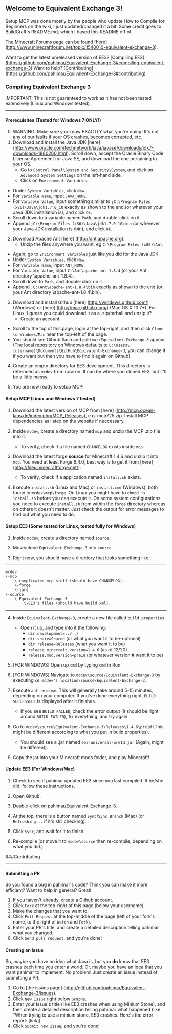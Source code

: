 ## Welcome to Equivalent Exchange 3!
Setup MCP was done mostly by the people who update How to Compile for Beginners on the wiki, I just updated/changed it a bit.  Some credit goes to BuildCraft's README.md, which I based this README off of.

The Minecraft Forums page can be found [here] (http://www.minecraftforum.net/topic/1540010-equivalent-exchange-3).

Want to get the latest unreleased version of EE3?  [Compiling EE3] (https://github.com/pahimar/Equivalent-Exchange-3#compiling-equivalent-exchange-3)
Want to help?  [Contributing] (https://github.com/pahimar/Equivalent-Exchange-3#contributing)

### Compiling Equivalent Exchange 3
IMPORTANT: This is not guaranteed to work as it has not been tested extensively (Linux and Windows tested).
____________________________________________________________________________________________________________________________________________________________________________________________________________________________________________________________________________________________________________________________________________________________________________________________
#### Prerequisites  (Tested for Windows 7 ONLY!)
0. WARNING:  Make sure you know EXACTLY what you're doing!  It's not any of our faults if your OS crashes, becomes corrupted, etc.
1. Download and install the Java JDK [here] (http://www.oracle.com/technetwork/java/javase/downloads/jdk7-downloads-1880260.html).  Scroll down, accept the Oracle Binary Code License Agreement for Java SE, and download the one pertaining to your OS.
	* Go to `Control Panel\System and Security\System`, and click on `Advanced System Settings` on the left-hand side.
	* Click on `Environment Variables`.
  * Under `System Variables`, click `New`.
  * For `Variable Name`, input `JAVA_HOME`.
  * For `Variable Value`, input something similar to `;C:\Program Files (x86)\Java\jdk1.7.0_10` exactly as shown to the end.(or wherever your Java JDK installation is), and click `Ok`.
  * Scroll down to a variable named `Path`, and double-click on it.
  * Append `;C:\Program Files (x86)\Java\jdk1.7.0_10\bin` (or wherever your Java JDK installation is \bin), and click `Ok`.
2. Download Apache Ant [here] (http://ant.apache.org).
	* Unzip the files anywhere you want, eg `C:\Program Files (x86)\Ant`.
  * Again, go to `Environment Variables` just like you did for the Java JDK.
  * Under `System Variables`, click `New`.
  * For `Variable Name`, input `ANT_HOME`.
  * For `Variable Value`, input `C:\Ant\apache-ant-1.8.4` (or your Ant directory \apache-ant-1.8.4).
  * Scroll down to `Path`, and double-click on it.
  * Append `;C:\Ant\apache-ant-1.8.4\bin` exactly as shown to the end (or your Ant directory \apache-ant-1.8.4\bin).
3. Download and install Github [here] (http://windows.github.com/) (Windows) or [here] (http://mac.github.com/) (Mac OS X 10.7+).  For Linux, I *guess* you could download it as a .zip/tarball and unzip it?
	* Create an account.
  * Scroll to the top of this page, login at the top-right, and then click `Clone to Windows/Mac` near the top-left of the page.
  * You should see Github flash and `pahimar/Equivalent-Exchange-3` appear.  (The local repository on Windows defaults to `C:\Users\(username)\Documents\GitHub\Equivalent-Exchange-3`, you can change it if you want but then you have to find it again on Github).
4. Create an empty directory for EE3 development.  This directory is refernced as `mcdev` from now on.  It can be where you cloned EE3, but it'll be a little messy.

5. You are now ready to setup MCP!


#### Setup MCP (Linux and Windows 7 tested)
1. Download the latest version of MCP from [here] (http://mcp.ocean-labs.de/index.php/MCP_Releases), e.g. mcp725.zip. Install MCP dependencies as listed on the website if neccessary.

2. Inside `mcdev`, create a directory named `mcp` and unzip the MCP .zip file into it.
	* To verify, check if a file named `CHANGELOG` exists inside `mcp`.
3. Download the latest forge **source** for Minecraft 1.4.6 and unzip it into `mcp`.  You need at least Forge 6.4.0, best way is to get it from [here] (http://files.minecraftforge.net/).
	* To verify, check if a application named `install.sh` exists. 
4. Execute `install.sh` (Linux and Mac) or `install.cmd` (Windows), both found in `mcdev\mcp\forge`. On Linux you might have to `chmod +x` `install.sh` before you can execute it. On some system configurations you need to execute `install.sh` from within the `forge` directory whereas on others it doesn't matter. Just check the output for error messages to find out what you need to do.

#### Setup EE3 (Some tested for Linux, tested fully for Windows)
1. Inside `mcdev`, create a directory named `source`.

2. Move/clone `Equivalent-Exchange-3` into `source`.

3. Right now, you should have a directory that looks something like:

***

	mcdev
	\-mcp
		\-complicated mcp stuff (should have CHANGELOG).
		\-forge
		\-jars
	\-source
		\-Equivalent-Exchange-3
			\-EE3's files (should have build.xml).
***
4. Inside `Equivalent-Exchange-3`, create a new file called `build.properties`.
	* Open it up, and type into it the following:
 		* `dir.development=../../`
		*	`dir.share=Shared` (or what you want it to be-optional)
		*	`dir.release=Releases` (what you want it to be)
		*	`release.minecraft.version=1.4.6` (as of 12/20)
		*	`release.mod.version=pre1d` (or whatever version # want it to be)
5. [FOR WINDOWS] Open up `cmd` by typing `cmd` in Run.

6. [FOR WINDOWS] Navigate to `mcdev\source\Equivalent-Exchange-3` by executing `cd mcdev's location\source\Equivalent-Exchange-3`.

7. Execute `ant release`. This will generally take around 5-15 minutes, depending on your computer.  If you've done everything right, `BUILD SUCCESSFUL` is displayed after it finishes.
	* If you see `BUILD FAILED`, check the error output (it should be right around `BUILD FAILED`), fix everything, and try again.
8. Go to `mcdev\source\Equivalent-Exchange-3\Releases\1.4.6\pre1d` (This might be different according to what you put in build.properties).
	*  You should see a .jar named `ee3-universal-pre1d.jar` (Again, might be different).
9. Copy the jar into your Minecraft mods folder, and play Minecraft!

#### Update EE3 (For Windows/Mac)
1. Check to see if pahimar updated EE3 since you last compiled.  If he/she did, follow these instructions.

2. Open Github.

3. Double-click on pahimar/Equivalent-Exchange-3.

4. At the top, there is a button named `Sync`/`Sync Branch` (Mac) (or `Refreshing...` if it's still checking).

5. Click `Sync`, and wait for it to finish.

6. Re-compile (or move it to `mcdev\source` then re-compile, depending on what you did.)

###Contributing
___________________________________________________________________________________________________________________________________________________
#### Submitting a PR
So you found a bug in pahimar's code?  Think you can make it more efficient?  Want to help in general?  Great!

1. If you haven't already, create a Github account.
2. Click `Fork` at the top-right of this page (below your username)
3. Make the changes that you want to.
4. Click `Pull Request` at the top-middle of the page (left of your fork's name, to the right of `Watch` and `Fork`).
5. Enter your PR's title, and create a detailed description telling pahimar what you changed.
6. Click `Send pull request`, and you're done!

#### Creating an Issue
So, maybe you have no idea what Java is, but you **do** know that EE3 crashes each time you enter a world.  Or, maybe you have an idea that you want pahimar to implement.  No problem!  Just create an issue instead of submitting a PR.

1. Go to [the issues page] (http://github.com/pahimar/Equivalent-Exchange-3/issues).
2. Click `New Issue` right below `Graphs`.
3. Enter your Issue's title (like EE3 crashes when using Minium Stone), and then create a detailed description telling pahimar what happened (like "When trying to use a minium stone, EE3 crashes.  Here's the error report: [link]).
4. Click `Submit new issue`, and you're done!
